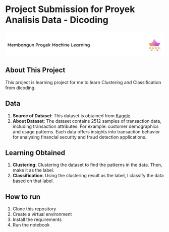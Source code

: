 # Project Submission for Proyek Analisis Data - Dicoding
![4 Starts Rating](./repository_src/img.png)

## About This Project
This project is learning project for me to learn 
Clustering and Classification from dicoding.

## Data
1. **Source of Dataset**: 
This dataset is obtained from [Kaggle](https://www.kaggle.com/datasets/valakhorasani/bank-transaction-dataset-for-fraud-detection/data).
2. **About Dataset**: 
The dataset contains 2512 samples of transaction data, including transaction attributes. For example: customer demographics and usage patterns. Each data offers insights into transaction behavior for analysing financial security and fraud detection applications. 

## Learning Obtained
1. **Clustering**: Clustering the dataset to find the patterns in the data. Then, make it as the label.
2. **Classification**: Using the clustering result as the label, I classify the data based on that label.

## How to run 
1. Clone this repository
2. Create a virtual environment
3. Install the requirements
4. Run the notebook
